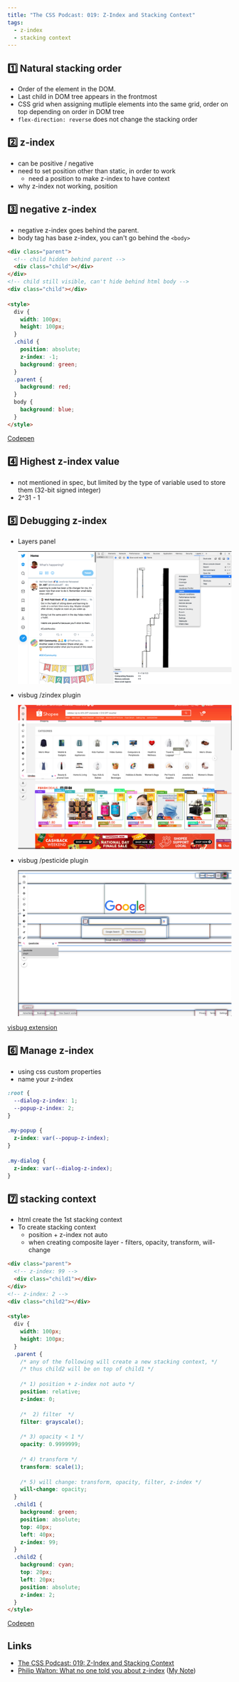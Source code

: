 ```yaml
---
title: "The CSS Podcast: 019: Z-Index and Stacking Context"
tags:
  - z-index
  - stacking context
---
```


## 1️⃣ Natural stacking order

- Order of the element in the DOM.
- Last child in DOM tree appears in the frontmost
- CSS grid when assigning mutliple elements into the same grid, order on top depending on order in DOM tree
- `flex-direction: reverse` does not change the stacking order

## 2️⃣ z-index

- can be positive / negative
- need to set position other than static, in order to work
  - need a position to make z-index to have context
- why z-index not working, position

## 3️⃣ negative z-index

- negative z-index goes behind the parent.
- body tag has base z-index, you can't go behind the `<body>`

```html
<div class="parent">
  <!-- child hidden behind parent -->
  <div class="child"></div>
</div>
<!-- child still visible, can't hide behind html body -->
<div class="child"></div>

<style>
  div {
    width: 100px;
    height: 100px;
  }
  .child {
    position: absolute;
    z-index: -1;
    background: green;
  }
  .parent {
    background: red;
  }
  body {
    background: blue;
  }
</style>
```

[Codepen](https://codepen.io/tanhauhau/pen/WNwvraL)

## 4️⃣ Highest z-index value

- not mentioned in spec, but limited by the type of variable used to store them (32-bit signed integer)
- 2^31 - 1

## 5️⃣ Debugging z-index

- Layers panel
  
  ![](./screenshots/layers-panel.png)

- visbug /zindex plugin
  
  ![](./screenshots/visbug-zindex.png)
- visbug /pesticide plugin
  
  ![](./screenshots/visbug-pesticide.png)

[visbug extension](https://chrome.google.com/webstore/detail/visbug/cdockenadnadldjbbgcallicgledbeoc?hl=en)

## 6️⃣ Manage z-index

- using css custom properties
- name your z-index

```css
:root {
  --dialog-z-index: 1;
  --popup-z-index: 2;
}

.my-popup {
  z-index: var(--popup-z-index);
}

.my-dialog {
  z-index: var(--dialog-z-index);
}
```

## 7️⃣ stacking context

- html create the 1st stacking context
- To create stacking context
  - position + z-index not auto
  - when creating composite layer - filters, opacity, transform, will-change

```html
<div class="parent">
  <!-- z-index: 99 -->
  <div class="child1"></div>
</div>
<!-- z-index: 2 -->
<div class="child2"></div>

<style>
  div {
    width: 100px;
    height: 100px;
  }
  .parent {
    /* any of the following will create a new stacking context, */
    /* thus child2 will be on top of child1 */

    /* 1) position + z-index not auto */
    position: relative;
    z-index: 0;

    /*  2) filter  */
    filter: grayscale();

    /* 3) opacity < 1 */
    opacity: 0.9999999;

    /* 4) transform */
    transform: scale(1);

    /* 5) will change: transform, opacity, filter, z-index */
    will-change: opacity;
  }
  .child1 {
    background: green;
    position: absolute;
    top: 40px;
    left: 40px;
    z-index: 99;
  }
  .child2 {
    background: cyan;
    top: 20px;
    left: 20px;
    position: absolute;
    z-index: 2;
  }
</style>
```

[Codepen](https://codepen.io/tanhauhau/pen/NWNqxEe)

## Links

- [The CSS Podcast: 019: Z-Index and Stacking Context](https://podcasts.google.com/feed/aHR0cHM6Ly90aGVjc3Nwb2RjYXN0LmxpYnN5bi5jb20vcnNz/episode/NmZmNzlmOTgtNmM2NS00MjVhLWE0M2UtNTY1YmY4MjYxODU5?sa=X&ved=2ahUKEwiH-uH7_YzrAhWlGbcAHWJKBHcQkfYCegQIARAF)
- [Philip Walton: What no one told you about z-index](https://philipwalton.com/articles/what-no-one-told-you-about-z-index/) ([My Note](./what-no-one-told-you-about-z-index))